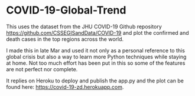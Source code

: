 # COVID-19-Global-Trend
This uses the dataset from the JHU COVID-19 Github repository https://github.com/CSSEGISandData/COVID-19 and plot the confirmed and death cases in the top regions across the world. 

I made this in late Mar and used it not only as a personal reference to this global crisis but also a way to learn more Python techniques while staying at home. Not too much effort has been put in this so some of the features are not perfect nor complete. 

It replies on Heroku to deploy and publish the app.py and the plot can be found here: https://covid-19-zd.herokuapp.com. 
